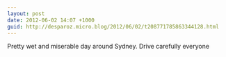 ```yaml
---
layout: post
date: 2012-06-02 14:07 +1000
guid: http://desparoz.micro.blog/2012/06/02/t208771785863344128.html
---
```

Pretty wet and miserable day around Sydney. Drive carefully everyone
